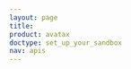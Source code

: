 ```yaml
---
layout: page
title: 
product: avatax
doctype: set_up_your_sandbox
nav: apis
---
```

<style>
#error, #provisioning {
	display:none;
text-align:left;
}
.adn-wrapper {
margin-top:-100px;
}
</style>
<div class='adn-wrapper'>
<div id="provisioning">    
    <div class="panel panel-info">
        <div class="panel-heading">
            <h4 class="panel-title">
                <i class="fa fa-spinner fa-spin" style='margin: 0 auto'></i>&nbsp; Provisioning...</i>
            </h4>
        </div>
        
        <div class="panel-body">
            <p>Please wait while we provision your AvaTax free trial.</p>
     </div>
    </div>
</div>
<div id="error">    
    <div class="panel panel-danger">
        <div class="panel-heading">
            <h4 class="panel-title">
                <i class="fa fa-exclamation-triangle"></i>&nbsp; Oops, There Was A Problem Creating Your Account
            </h4>
        </div>
                    
        <div class="panel-body">
          
            <p>
                You just registered for a free trial of AvaTax, but our records indicate that this 
                email address was previously registered. So we invite you to either:
            </p>
            
            <ol>
                 <li>
                    Go back to <a href="https://admin-development.avalara.net">https://admin-development.avalara.net</a> 
                    and click the <strong>'Forgot Password'</strong> link.
                 </li>
                 <li> 
                    Or Call <strong>(206) 641-2609</strong> and ask for your sales representative.
                 </li>
            </ol>
        </div>
    </div>
</div>
[avaform template='freetrial']

<script src="http://resources.avlr.net/adn/adn.js?a=2"></script>

</div>
